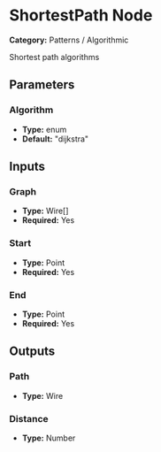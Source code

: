 
# ShortestPath Node

**Category:** Patterns / Algorithmic

Shortest path algorithms

## Parameters


### Algorithm
- **Type:** enum
- **Default:** "dijkstra"





## Inputs


### Graph
- **Type:** Wire[]
- **Required:** Yes



### Start
- **Type:** Point
- **Required:** Yes



### End
- **Type:** Point
- **Required:** Yes



## Outputs


### Path
- **Type:** Wire



### Distance
- **Type:** Number




